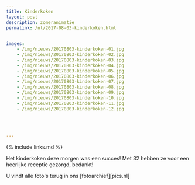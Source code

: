 ```yaml
---
title: Kinderkoken
layout: post
description: zomeranimatie
permalink: /nl/2017-08-03-kinderkoken.html

    
images: 
    - /img/nieuws/20170803-kinderkoken-01.jpg
    - /img/nieuws/20170803-kinderkoken-02.jpg
    - /img/nieuws/20170803-kinderkoken-03.jpg
    - /img/nieuws/20170803-kinderkoken-04.jpg
    - /img/nieuws/20170803-kinderkoken-05.jpg
    - /img/nieuws/20170803-kinderkoken-06.jpg
    - /img/nieuws/20170803-kinderkoken-07.jpg
    - /img/nieuws/20170803-kinderkoken-08.jpg
    - /img/nieuws/20170803-kinderkoken-09.jpg
    - /img/nieuws/20170803-kinderkoken-10.jpg
    - /img/nieuws/20170803-kinderkoken-11.jpg
    - /img/nieuws/20170803-kinderkoken-12.jpg
    
    
    
    
---
```


{% include links.md %}

Het kinderkoken deze morgen was een succes! Met 32 hebben ze voor een heerlijke receptie gezorgd, bedankt!

U vindt alle foto's terug in ons [fotoarchief][pics.nl]




